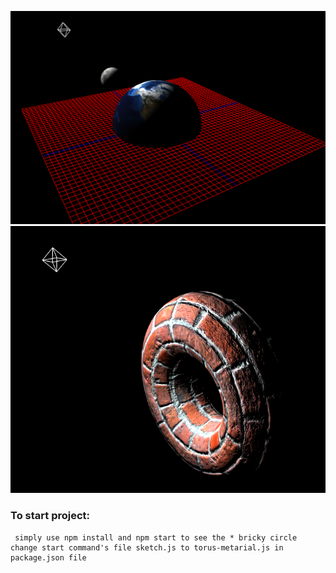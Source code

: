 ![world](world.PNG)
![torus-material](torus-metarial.PNG)


### To start project:
     simply use npm install and npm start to see the * bricky circle change start command's file sketch.js to torus-metarial.js in package.json file